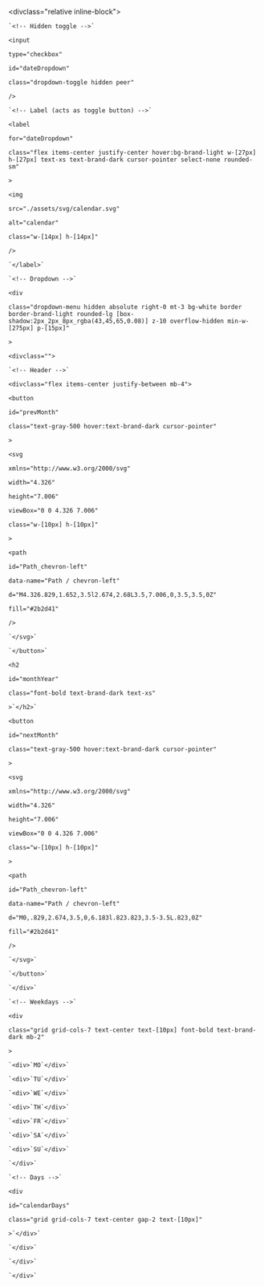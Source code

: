 <divclass="relative inline-block">

    `<!-- Hidden toggle -->`

    <input

    type="checkbox"

    id="dateDropdown"

    class="dropdown-toggle hidden peer"

    />

    `<!-- Label (acts as toggle button) -->`

    <label

    for="dateDropdown"

    class="flex items-center justify-center hover:bg-brand-light w-[27px] h-[27px] text-xs text-brand-dark cursor-pointer select-none rounded-sm"

    >

    <img

    src="./assets/svg/calendar.svg"

    alt="calendar"

    class="w-[14px] h-[14px]"

    />

    `</label>`

    `<!-- Dropdown -->`

    <div

    class="dropdown-menu hidden absolute right-0 mt-3 bg-white border border-brand-light rounded-lg [box-shadow:2px_2px_8px_rgba(43,45,65,0.08)] z-10 overflow-hidden min-w-[275px] p-[15px]"

    >

    <divclass="">

    `<!-- Header -->`

    <divclass="flex items-center justify-between mb-4">

    <button

    id="prevMonth"

    class="text-gray-500 hover:text-brand-dark cursor-pointer"

    >

    <svg

    xmlns="http://www.w3.org/2000/svg"

    width="4.326"

    height="7.006"

    viewBox="0 0 4.326 7.006"

    class="w-[10px] h-[10px]"

    >

    <path

    id="Path_chevron-left"

    data-name="Path / chevron-left"

    d="M4.326.829,1.652,3.5l2.674,2.68L3.5,7.006,0,3.5,3.5,0Z"

    fill="#2b2d41"

    />

    `</svg>`

    `</button>`

    <h2

    id="monthYear"

    class="font-bold text-brand-dark text-xs"

    >`</h2>`

    <button

    id="nextMonth"

    class="text-gray-500 hover:text-brand-dark cursor-pointer"

    >

    <svg

    xmlns="http://www.w3.org/2000/svg"

    width="4.326"

    height="7.006"

    viewBox="0 0 4.326 7.006"

    class="w-[10px] h-[10px]"

    >

    <path

    id="Path_chevron-left"

    data-name="Path / chevron-left"

    d="M0,.829,2.674,3.5,0,6.183l.823.823,3.5-3.5L.823,0Z"

    fill="#2b2d41"

    />

    `</svg>`

    `</button>`

    `</div>`

    `<!-- Weekdays -->`

    <div

    class="grid grid-cols-7 text-center text-[10px] font-bold text-brand-dark mb-2"

    >

    `<div>`MO`</div>`

    `<div>`TU`</div>`

    `<div>`WE`</div>`

    `<div>`TH`</div>`

    `<div>`FR`</div>`

    `<div>`SA`</div>`

    `<div>`SU`</div>`

    `</div>`

    `<!-- Days -->`

    <div

    id="calendarDays"

    class="grid grid-cols-7 text-center gap-2 text-[10px]"

    >`</div>`

    `</div>`

    `</div>`

    `</div>`

